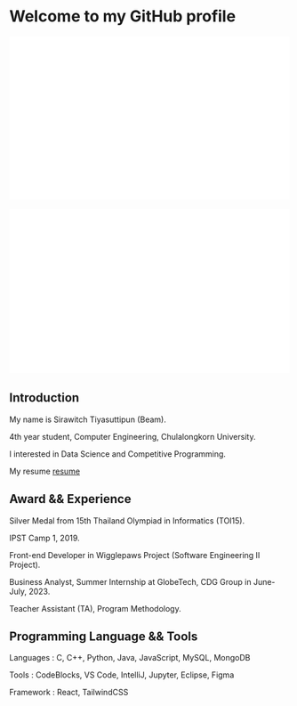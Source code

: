 # Welcome to my GitHub profile
![](https://raw.githubusercontent.com/sirawitch/github-stats/master/generated/overview.svg#gh-light-mode-only)


![](https://raw.githubusercontent.com/sirawitch/github-stats/master/generated/languages.svg#gh-light-mode-only)

## Introduction
My name is Sirawitch Tiyasuttipun (Beam).

4th year student, Computer Engineering, Chulalongkorn University.

I interested in Data Science and Competitive Programming.

My resume [resume](Resume.pdf)

## Award && Experience
Silver Medal from 15th Thailand Olympiad in Informatics (TOI15).

IPST Camp 1, 2019.

Front-end Developer in Wigglepaws Project (Software Engineering II Project).

Business Analyst, Summer Internship at GlobeTech, CDG Group in June-July, 2023.

Teacher Assistant (TA), Program Methodology.

## Programming Language && Tools

Languages : C, C++, Python, Java, JavaScript, MySQL, MongoDB

Tools : CodeBlocks, VS Code, IntelliJ, Jupyter, Eclipse, Figma

Framework : React, TailwindCSS

